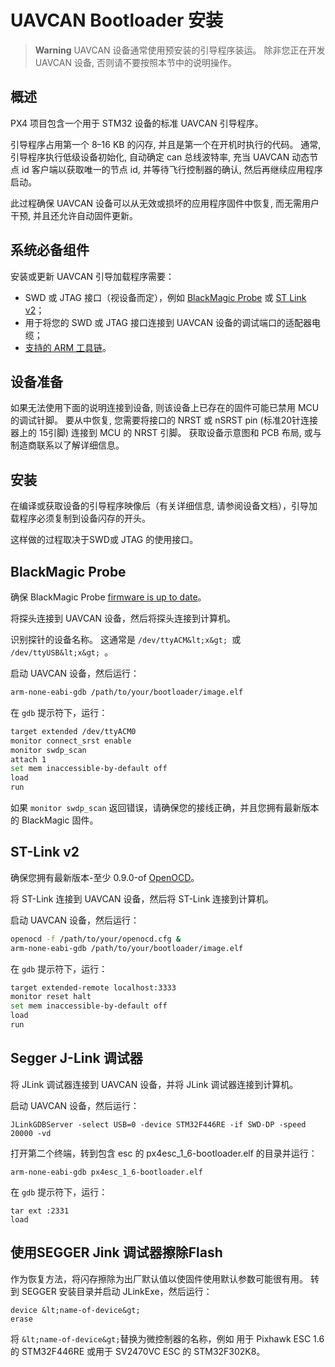 # UAVCAN Bootloader 安装

> **Warning** UAVCAN 设备通常使用预安装的引导程序装运。 除非您正在开发 UAVCAN 设备, 否则请不要按照本节中的说明操作。

## 概述

PX4 项目包含一个用于 STM32 设备的标准 UAVCAN 引导程序。

引导程序占用第一个 8–16 KB 的闪存, 并且是第一个在开机时执行的代码。 通常, 引导程序执行低级设备初始化, 自动确定 can 总线波特率, 充当 UAVCAN 动态节点 id 客户端以获取唯一的节点 id, 并等待飞行控制器的确认, 然后再继续应用程序启动。

此过程确保 UAVCAN 设备可以从无效或损坏的应用程序固件中恢复, 而无需用户干预, 并且还允许自动固件更新。

## 系统必备组件

安装或更新 UAVCAN 引导加载程序需要：

* SWD 或 JTAG 接口（视设备而定），例如 [BlackMagic Probe](https://github.com/blacksphere/blackmagic/wiki) 或 [ST Link v2](http://www.st.com/internet/evalboard/product/251168.jsp)；
* 用于将您的 SWD 或 JTAG 接口连接到 UAVCAN 设备的调试端口的适配器电缆；
* [支持的 ARM 工具链](../setup/dev_env.md)。

## 设备准备

如果无法使用下面的说明连接到设备, 则该设备上已存在的固件可能已禁用 MCU 的调试针脚。 要从中恢复, 您需要将接口的 NRST 或 nSRST pin (标准20针连接器上的 15引脚) 连接到 MCU 的 NRST 引脚。 获取设备示意图和 PCB 布局, 或与制造商联系以了解详细信息。

## 安装

在编译或获取设备的引导程序映像后（有关详细信息, 请参阅设备文档），引导加载程序必须复制到设备闪存的开头。

这样做的过程取决于SWD或 JTAG 的使用接口。

## BlackMagic Probe

确保 BlackMagic Probe [firmware is up to date](https://github.com/blacksphere/blackmagic/wiki/Hacking)。

将探头连接到 UAVCAN 设备，然后将探头连接到计算机。

识别探针的设备名称。 这通常是 `/dev/ttyACM&lt;x&gt; `或 `/dev/ttyUSB&lt;x&gt; `。

启动 UAVCAN 设备，然后运行：

```sh
arm-none-eabi-gdb /path/to/your/bootloader/image.elf
```

在 `gdb` 提示符下，运行：

```sh
target extended /dev/ttyACM0
monitor connect_srst enable
monitor swdp_scan
attach 1
set mem inaccessible-by-default off
load
run
```

如果 `monitor swdp_scan` 返回错误，请确保您的接线正确，并且您拥有最新版本的 BlackMagic 固件。

## ST-Link v2

确保您拥有最新版本-至少 0.9.0-of [OpenOCD](http://openocd.org)。

将 ST-Link 连接到 UAVCAN 设备，然后将 ST-Link 连接到计算机。

启动 UAVCAN 设备，然后运行：

```sh
openocd -f /path/to/your/openocd.cfg &
arm-none-eabi-gdb /path/to/your/bootloader/image.elf
```

在 `gdb` 提示符下，运行：

```sh
target extended-remote localhost:3333
monitor reset halt
set mem inaccessible-by-default off
load
run
```

## Segger J-Link 调试器

将 JLink 调试器连接到 UAVCAN 设备，并将 JLink 调试器连接到计算机。

启动 UAVCAN 设备，然后运行：

    JLinkGDBServer -select USB=0 -device STM32F446RE -if SWD-DP -speed 20000 -vd
    

打开第二个终端，转到包含 esc 的 px4esc_1_6-bootloader.elf 的目录并运行：

    arm-none-eabi-gdb px4esc_1_6-bootloader.elf
    

在 `gdb` 提示符下，运行：

    tar ext :2331
    load
    

## 使用SEGGER Jink 调试器擦除Flash

作为恢复方法，将闪存擦除为出厂默认值以使固件使用默认参数可能很有用。 转到 SEGGER 安装目录并启动 JLinkExe，然后运行：

    device &lt;name-of-device&gt;
    erase
    

将 `&lt;name-of-device&gt;`替换为微控制器的名称，例如 用于 Pixhawk ESC 1.6 的 STM32F446RE 或用于 SV2470VC ESC 的 STM32F302K8。
